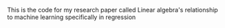 This is the code for my research paper called Linear algebra's relationship to machine learning specifically in regression
